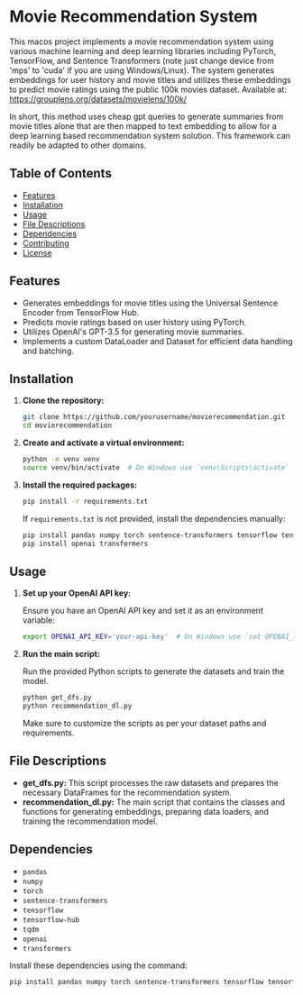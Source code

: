 # Movie Recommendation System

This macos project implements a movie recommendation system using various machine learning and deep learning libraries including PyTorch, TensorFlow, and Sentence Transformers (note just change device from 'mps' to 'cuda' if you are using Windows/Linux). The system generates embeddings for user history and movie titles and utilizes these embeddings to predict movie ratings using the public 100k movies dataset. Available at: https://grouplens.org/datasets/movielens/100k/

In short, this method uses cheap gpt queries to generate summaries from movie titles alone that are then mapped to text embedding to allow for a deep learning based recommendation system solution. This framework can readily be adapted to other domains.

## Table of Contents

- [Features](#features)
- [Installation](#installation)
- [Usage](#usage)
- [File Descriptions](#file-descriptions)
- [Dependencies](#dependencies)
- [Contributing](#contributing)
- [License](#license)

## Features

- Generates embeddings for movie titles using the Universal Sentence Encoder from TensorFlow Hub.
- Predicts movie ratings based on user history using PyTorch.
- Utilizes OpenAI's GPT-3.5 for generating movie summaries.
- Implements a custom DataLoader and Dataset for efficient data handling and batching.

## Installation

1. **Clone the repository:**

    ```bash
    git clone https://github.com/yourusername/movierecommendation.git
    cd movierecommendation
    ```

2. **Create and activate a virtual environment:**

    ```bash
    python -m venv venv
    source venv/bin/activate  # On Windows use `venv\Scripts\activate`
    ```

3. **Install the required packages:**

    ```bash
    pip install -r requirements.txt
    ```

    If `requirements.txt` is not provided, install the dependencies manually:

    ```bash
    pip install pandas numpy torch sentence-transformers tensorflow tensorflow-hub tqdm
    pip install openai transformers
    ```

## Usage

1. **Set up your OpenAI API key:**

    Ensure you have an OpenAI API key and set it as an environment variable:

    ```bash
    export OPENAI_API_KEY='your-api-key'  # On Windows use `set OPENAI_API_KEY=your-api-key`
    ```

2. **Run the main script:**

    Run the provided Python scripts to generate the datasets and train the model.

    ```bash
    python get_dfs.py
    python recommendation_dl.py
    ```

    Make sure to customize the scripts as per your dataset paths and requirements.

## File Descriptions

- **get_dfs.py:** This script processes the raw datasets and prepares the necessary DataFrames for the recommendation system.
- **recommendation_dl.py:** The main script that contains the classes and functions for generating embeddings, preparing data loaders, and training the recommendation model.

## Dependencies

- `pandas`
- `numpy`
- `torch`
- `sentence-transformers`
- `tensorflow`
- `tensorflow-hub`
- `tqdm`
- `openai`
- `transformers`

Install these dependencies using the command:

```bash
pip install pandas numpy torch sentence-transformers tensorflow tensorflow-hub tqdm openai transformers
